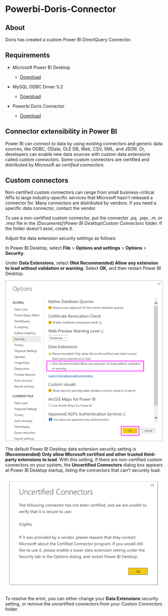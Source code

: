 # Powerbi-Doris-Connector

## About

Doris has created a custom Power BI DirectQuery Connector.

## Requirements

*   Microsoft Power BI Desktop
    *   [Download](https://www.microsoft.com/en-us/download/details.aspx?id=58494)

*   MySQL ODBC Driver 5.2
    *   [Download](https://downloads.mysql.com/archives/c-odbc/)

*   Powerbi Doris Connector
    *   [Download](https://github.com/velodb/power-bi-doris/blob/master/Doris.mez)

## Connector extensibility in Power BI

Power BI can connect to data by using existing connectors and generic data sources, like ODBC, OData, OLE DB, Web, CSV, XML, and JSON. Or, developers can enable new data sources with custom data extensions called _custom connectors_. Some custom connectors are certified and distributed by Microsoft as _certified connectors_.

## Custom connectors
Non-certified custom connectors can range from small business-critical APIs to large industry-specific services that Microsoft hasn't released a connector for. Many connectors are distributed by vendors. If you need a specific data connector, contact the vendor.

To use a non-certified custom connector, put the connector _.pq, .pqx, .m, or .mez_ file in the _[Documents]\Power BI Desktop\Custom Connectors_ folder. If the folder doesn't exist, create it.

Adjust the data extension security settings as follows:

In Power BI Desktop, select **File** > **Options and settings** > **Options** > **Security**.

Under **Data Extensions**, select **(Not Recommended) Allow any extension to load without validation or warning**. Select **OK**, and then restart Power BI Desktop.

![Image 1](./data-extension-security-1.png)

The default Power BI Desktop data extension security setting is **(Recommended) Only allow Microsoft certified and other trusted third-party extensions to load**. With this setting, if there are non-certified custom connectors on your system, the **Uncertified Connectors** dialog box appears at Power BI Desktop startup, listing the connectors that can't securely load.

![Image 2](./data-extension-security-2.png)

To resolve the error, you can either change your **Data Extensions** security setting, or remove the uncertified connectors from your _Custom Connectors_ folder.
